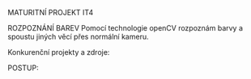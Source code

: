 MATURITNÍ PROJEKT IT4

ROZPOZNÁNÍ BAREV
Pomocí technologie openCV rozpoznám barvy a spoustu jiných věcí přes normální kameru.

Konkurenční projekty a zdroje: 

POSTUP: 
